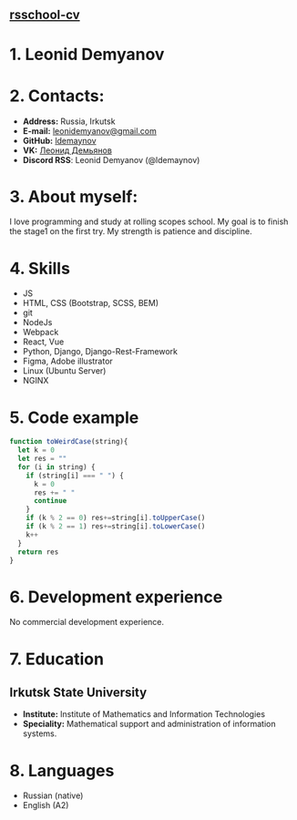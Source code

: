## [rsschool-cv](rsccool-cv)


# 1. Leonid Demyanov

# 2. Contacts:

* **Address:** Russia, Irkutsk
* **E-mail:** leonidemyanov@gmail.com
* **GitHub:** [ldemaynov](https://github.com/ldemaynov)
* **VK:** [Леонид Демьянов](https://vk.com/de17eon)
* **Discord RSS**: Leonid Demyanov (@ldemaynov) 

# 3. About myself:
I love programming and study at rolling scopes school. My goal is to finish the stage1 on the first try. My strength is patience and discipline.


# 4. Skills

- JS
- HTML, CSS (Bootstrap, SCSS, BEM)
- git
- NodeJs
- Webpack
- React, Vue
- Python, Django, Django-Rest-Framework
- Figma, Adobe illustrator
- Linux (Ubuntu Server)
- NGINX


# 5. Code example

```js
function toWeirdCase(string){
  let k = 0
  let res = ""
  for (i in string) {
    if (string[i] === " ") {
      k = 0
      res += " "
      continue
    }
    if (k % 2 == 0) res+=string[i].toUpperCase()
    if (k % 2 == 1) res+=string[i].toLowerCase()
    k++
  }
  return res
}
```
# 6. Development experience
No commercial development experience.

# 7. Education

## Irkutsk State University
- **Institute:** Institute of Mathematics and Information Technologies
- **Speciality:** Mathematical support and administration of information systems.

# 8. Languages
- Russian (native)
- English (A2)




